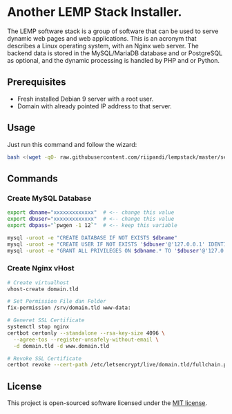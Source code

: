# Another LEMP Stack Installer.

The LEMP software stack is a group of software that can be used to
serve dynamic web pages and web applications. This is an acronym
that describes a Linux operating system, with an Nginx web server.
The backend data is stored in the MySQL/MariaDB database and or
PostgreSQL as optional, and the dynamic processing is handled by
PHP and or Python.

## Prerequisites

- Fresh installed Debian 9 server with a root user.
- Domain with already pointed IP address to that server.

## Usage

Just run this command and follow the wizard:

```bash
bash <(wget -qO- raw.githubusercontent.com/riipandi/lempstack/master/setup.sh)
```

## Commands

### Create MySQL Database

```bash
export dbname="xxxxxxxxxxxxx"  # <-- change this value
export dbuser="xxxxxxxxxxxxx"  # <-- change this value
export dbpass="`pwgen -1 12`"  # <-- keep this variable

mysql -uroot -e "CREATE DATABASE IF NOT EXISTS $dbname"
mysql -uroot -e "CREATE USER IF NOT EXISTS '$dbuser'@'127.0.0.1' IDENTIFIED BY '$dbpass'"
mysql -uroot -e "GRANT ALL PRIVILEGES ON $dbname.* TO '$dbuser'@'127.0.0.1'; FLUSH PRIVILEGES"
```

### Create Nginx vHost

```bash
# Create virtualhost
vhost-create domain.tld

# Set Permission File dan Folder
fix-permission /srv/domain.tld www-data:

# Generet SSL Certificate
systemctl stop nginx
certbot certonly --standalone --rsa-key-size 4096 \
  --agree-tos --register-unsafely-without-email \
  -d domain.tld -d www.domain.tld

# Revoke SSL Certificate
certbot revoke --cert-path /etc/letsencrypt/live/domain.tld/fullchain.pem
```

## License

This project is open-sourced software licensed under the
[MIT license](https://opensource.org/licenses/MIT).
